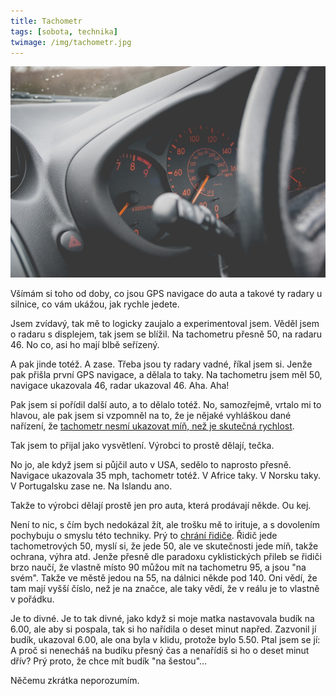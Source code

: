 ```yaml
---
title: Tachometr
tags: [sobota, technika]
twimage: /img/tachometr.jpg
---
```


![cover](/img/tachometr.jpg)

Všímám si toho od doby, co jsou GPS navigace do auta a takové ty radary u silnice, co vám ukážou, jak rychle jedete.

Jsem zvídavý, tak mě to logicky zaujalo a experimentoval jsem. Věděl jsem o radaru s displejem, tak jsem se blížil. Na tachometru přesně 50, na radaru 46. No co, asi ho mají blbě seřízený.

A pak jinde totéž. A zase. Třeba jsou ty radary vadné, říkal jsem si. Jenže pak přišla první GPS navigace, a dělala to taky. Na tachometru jsem měl 50, navigace ukazovala 46, radar ukazoval 46. Aha. Aha!

Pak jsem si pořídil další auto, a to dělalo totéž. No, samozřejmě, vrtalo mi to hlavou, ale pak jsem si vzpomněl na to, že je nějaké vyhláškou dané nařízení, že [tachometr nesmí ukazovat míň, než je skutečná rychlost](https://auto-mania.cz/proc-vas-rychlomer-ukazuje-vice-nez-doopravdy-jedete/).

Tak jsem to přijal jako vysvětlení. Výrobci to prostě dělají, tečka.

No jo, ale když jsem si půjčil auto v USA, sedělo to naprosto přesně. Navigace ukazovala 35 mph, tachometr totéž. V Africe taky. V Norsku taky. V Portugalsku zase ne. Na Islandu ano.

Takže to výrobci dělají prostě jen pro auta, která prodávají někde. Ou kej.

Není to nic, s čím bych nedokázal žít, ale trošku mě to irituje, a s dovolením pochybuju o smyslu této techniky. Prý to [chrání řidiče](https://autozine.cz/vetsina-tachometru-ukazuje-vice-neni-to-chyba-ale-zadany-zamer-pomahajici-ridicum/). Řidič jede tachometrových 50, myslí si, že jede 50, ale ve skutečnosti jede míň, takže ochrana, výhra atd. Jenže přesně dle paradoxu cyklistických přileb se řidiči brzo naučí, že vlastně místo 90 můžou mít na tachometru 95, a jsou "na svém". Takže ve městě jedou na 55, na dálnici někde pod 140. Oni vědí, že tam mají vyšší číslo, než je na značce, ale taky vědí, že v reálu je to vlastně v pořádku.

Je to divné. Je to tak divné, jako když si moje matka nastavovala budík na 6.00, ale aby si pospala, tak si ho nařídila o deset minut napřed. Zazvonil jí budík, ukazoval 6.00, ale ona byla v klidu, protože bylo 5.50. Ptal jsem se jí: A proč si nenecháš na budíku přesný čas a nenařídíš si ho o deset minut dřív? Prý proto, že chce mít budík "na šestou"...

Něčemu zkrátka neporozumím.